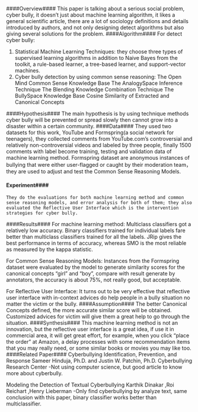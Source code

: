 ####Overview####
    This paper is talking about a serious social problem, cyber bully, it doesn’t just about machine learning algorithm, it likes a general scientific article, there are a lot of sociology definitions and details introduced by authors, and not only designing detect algorithms but also giving several solutions for the problem.
####Algorithm####
For detect cyber bully: 
1)	Statistical Machine Learning Techniques: they choose three types of supervised learning algorithms in addition to Naive Bayes from the toolkit, a rule-based learner, a tree-based learner, and support-vector machines.
2)	Cyber bully detection by using common sense reasoning: 
The Open Mind Common Sense Knowledge Base
The AnalogySpace Inference Technique
The Blending Knowledge Combination Technique
The BullySpace Knowledge Base
Cosine Similarity of Extracted and Canonical Concepts

####Hypothesis####
    The main hypothesis is by using technique methods cyber bully will be prevented or spread slowly then cannot grow into a disaster within a certain community.
####Data####
    They used two datasets for this work, YouTube and Formspring(a social network for teenagers), they collected comments from YouTube.com’s controversial and relatively non-controversial videos and labeled by three people, finally 1500 comments with label become training, testing and validation data of machine learning method. Formspring dataset are anonymous instances of bullying that were either user-flagged or caught by their moderation team， they are used to adjust and test the Common Sense Reasoning Models.
#### Experiment####
    They do the evaluations for both machine learning method and common sense reasoning models, and error analysis for both of them; they also evaluated the Reflective User Interface which is the intervention strategies for cyber bully.
####Results####
For machine learning method:
Multiclass classifiers got a relatively low accuracy. Binary classifiers trained for individual labels fare better than multiclass classifiers trained for all the labels. JRip gives the best performance in terms of accuracy, whereas SMO is the most reliable as measured by the kappa statistic.

For Common Sense Reasoning Models:
Instances from the Formspring dataset were evaluated by the model to generate similarity scores for the canonical concepts “girl” and “boy”, compare with result generate by annotators, the accuracy is about 75%, not really good, but acceptable.

For Reflective User Interface:
    It turns out to be very effective that reflective user interface with in-context advices do help people in a bully situation no matter the victim or the bully.
####Assumption####
The better Canonical Concepts defined, the more accurate similar score will be obtained.
Customized advices for victim will give them a great help to go through the situation.
####Synthesis####
    This machine learning method is not an innovation, but the reflective user interface is a great idea, if use it in commercial area, it will get great effort, for example, when you click “place the order” at Amazon, a delay processes with some recommendation items that you may really need, or some similar books or movies you may like too.
####Related Paper####
Cyberbullying Identification, Prevention, and Response  Sameer Hinduja, Ph.D. and Justin W. Patchin, Ph.D. Cyberbullying Research Center
-Not using computer science, but good article to know more about cyberbully.

Modeling the Detection of Textual Cyberbullying   Karthik Dinakar ,Roi Reichart ,Henry Lieberman
-Only find cyberbullying by analyze text, same conclusion with this paper, binary classifier works better than multiclassifier.
